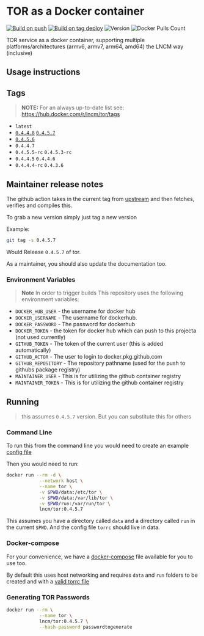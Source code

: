 # TOR as a Docker container


[![Build on push](https://github.com/lncm/docker-tor/workflows/Docker%20build%20on%20push/badge.svg)](https://github.com/lncm/docker-tor/actions?query=workflow%3A%22Docker+build+on+push%22)
[![Build on tag deploy](https://github.com/lncm/docker-tor/workflows/Docker%20build%20on%20tag/badge.svg)](https://github.com/lncm/docker-tor/actions?query=workflow%3A%22Docker+build+on+tag%22)
![Version](https://img.shields.io/github/v/release/lncm/docker-tor?sort=semver) 
![Docker Pulls Count](https://img.shields.io/docker/pulls/lncm/tor.svg?style=flat)

TOR service as a docker container, supporting multiple platforms/architectures (armv6, armv7, arm64, amd64) the LNCM way (inclusive) 

## Usage instructions

## Tags

> **NOTE:** For an always up-to-date list see: https://hub.docker.com/r/lncm/tor/tags

* `latest`
* [`0.4.4.8`](https://hub.docker.com/layers/lncm/tor/0.4.4.8/images/sha256-701ea4a103327422ec560882ce4cf454130bca773a44fbc6d15070118d81f184) [`0.4.5.7`](https://hub.docker.com/layers/lncm/tor/0.4.5.7/images/sha256-5a00971a00143b46e57fd2ce577fe54ed6a5450fa9f463f6876b3616b5dc1dbb)
* [`0.4.5.6`](https://gitweb.torproject.org/tor.git/plain/ChangeLog?h=tor-0.4.5.6)
* `0.4.4.7`
* `0.4.5.5-rc` `0.4.5.3-rc`
* `0.4.4.5` `0.4.4.6`
* `0.4.4.4-rc` `0.4.3.6` 

## Maintainer release notes

The github action takes in the current tag from  [upstream](https://dist.torproject.org/) and then fetches, verifies and compiles this.

To grab a new version simply just tag a new version

Example:

```bash
git tag -s 0.4.5.7
```

Would Release ```0.4.5.7``` of tor.

As a maintainer, you should also update the documentation too.

### Environment Variables

> **Note** In order to trigger builds This repository uses the following environment variables:

* `DOCKER_HUB_USER` - the username for docker hub
* `DOCKER_USERNAME` - The username for dockerhub.
* `DOCKER_PASSWORD` - The password for dockerhub
* `DOCKER_TOKEN` - the token for docker hub which can push to this projecta (not used currently)
* `GITHUB_TOKEN` - The token of the current user (this is added automatically)
* `GITHUB_ACTOR` - The user to login to docker.pkg.github.com
* `GITHUB_REPOSITORY` - The repository pathname (used for the push to githubs package registry)
* `MAINTAINER_USER` - This is for utilizing the github container registry
* `MAINTAINER_TOKEN` - This is for utilizing the github container registry

## Running

> this assumes `0.4.5.7` version. But you can substitute this for others

### Command Line

To run this from the command line you would need to create an example [config file](https://github.com/torproject/tor/blob/master/src/config/torrc.sample.in)

Then you would need to run:

```bash
docker run --rm -d \
            --network host \
            --name tor \
            -v $PWD/data:/etc/tor \
            -v $PWD/data:/var/lib/tor \
            -v $PWD/run:/var/run/tor \
            lncm/tor:0.4.5.7

```
This assumes you have a directory called `data` and a directory called `run` in the current `$PWD`. And the config file `torrc` should live in data.

### Docker-compose

For your convenience, we have a [docker-compose](https://github.com/lncm/docker-tor/blob/master/docker-compose.yml-dist) file available for you to use too.

By default this uses host networking and requires `data` and `run` folders to be created and with a [valid torrc file](https://github.com/torproject/tor/blob/master/src/config/torrc.sample.in) 

### Generating TOR Passwords

```bash
docker run --rm \
            --name tor \
            lncm/tor:0.4.5.7 \
            --hash-password passwordtogenerate
```

